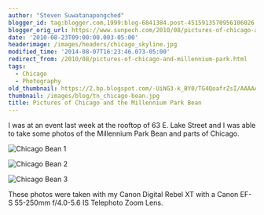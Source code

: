 ```yaml
---
author: "Steven Suwatanapongched"
blogger_id: tag:blogger.com,1999:blog-6841384.post-4515913570956106026
blogger_orig_url: https://www.sunpech.com/2010/08/pictures-of-chicago-and-millennium-park.html
date: '2010-08-23T09:00:00.003-05:00'
headerimage: /images/headers/chicago_skyline.jpg
modified_time: '2014-08-07T16:23:46.073-05:00'
redirect_from: /2010/08/pictures-of-chicago-and-millennium-park.html
tags:
  - Chicago
  - Photography
old_thumbnail: https://2.bp.blogspot.com/-UiNG3-k_BY0/TG4QoafrZsI/AAAAAAAAVJw/W3ld86ABlxs/s800/IMG_1883.jpg
thumbnail: /images/blog/tn_chicago-bean.jpg
title: Pictures of Chicago and the Millennium Park Bean
---
```



I was at an event last week at the rooftop of 63 E. Lake Street and I was able to take some photos of the Millennium Park Bean and parts of Chicago.

![Chicago Bean 1](/images/blog/IMG_1883.jpg)

![Chicago Bean 2](/images/blog/IMG_1884.jpg)

![Chicago Bean 3](/images/blog/IMG_1887.jpg)

These photos were taken with my Canon Digital Rebel XT with a Canon EF-S 55-250mm f/4.0-5.6 IS Telephoto Zoom Lens.